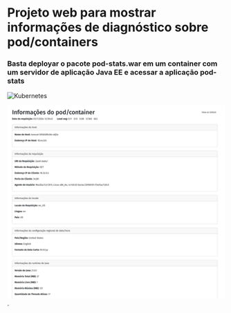 # Projeto web para mostrar informações de diagnóstico sobre pod/containers

### Basta deployar o pacote pod-stats.war em um container com um servidor de aplicação Java EE e acessar a aplicação pod-stats

![Kubernetes](https://img.shields.io/badge/kubernetes-%23326ce5.svg?style=for-the-badge&logo=kubernetes&logoColor=white)

![alt text for screen readers](screen.png "Exemplo de tela do portal").

